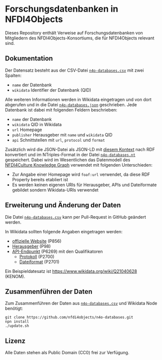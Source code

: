 # Forschungsdatenbanken in NFDI4Objects

Dieses Repository enthält Verweise auf Forschungsdatenbanken von Mitgliedern des NFDI4Objects-Konsortiums, die für NFDI4Objects relevant sind.

## Dokumentation

Der Datensatz besteht aus der CSV-Datei [`n4o-databases.csv`] mit zwei Spalten:

- `name` der Datenbank
- `wikidata` Identifier der Datenbank (QID)

Alle weiteren Informationen werden in Wikidata eingetragen und von dort abgerufen und in die Datei [`n4o-databases.json`] geschrieben. Jede Datenbank ist dabei mit folgenden Feldern beschrieben:

- `name` der Datenbank
- `wikidata` QID in Wikidata
- `url`  Homepage
- `publisher` Herausgeber mit `name` und `wikidata` QID
- `api` Schnittstellen mit `url`, `protocol` und `format`

Zusätzlich wird die JSON-Datei als JSON-LD mit [diesem Kontext](context.json) nach RDF konvertiert und im NTriples-Format in der Datei [`n4o-databases.nt`] gespeichert. Dabei wird im Wesentlichen das Datenmodell des [NFDI4Culture Knowledge Graph](https://nfdi4culture.de/de/dienste/details/culture-knowledge-graph.html) verwendet mit folgenden Unterschieden:

- Zur Angabe einer Homepage wird `foaf:url` verwendet, da diese RDF Property bereits etabliert ist
- Es werden keinen eigenen URIs für Herausgeber, APIs und Dateiformate gebildet sondern Wikidata-URIs verwendet

## Erweiterung und Änderung der Daten

Die Datei [`n4o-databases.csv`] kann per Pull-Request in GitHub geändert werden.

In Wikidata sollten folgende Angaben eingetragen werden:

- [offizielle Website](https://www.wikidata.org/wiki/Property:P856) (P856)
- [Herausgeber](https://www.wikidata.org/wiki/Property:P98) (P98)
- [API-Endpunkt](https://www.wikidata.org/wiki/Property:P6269) (P6269) mit den Qualifikatoren
  - [Protokoll](https://www.wikidata.org/wiki/Property:P2700) (P2700)
  - [Dateiformat](https://www.wikidata.org/wiki/Q1249973) (P2701)

Ein Beispieldatesatz ist <https://www.wikidata.org/wiki/Q21040628> (KENOM).

## Zusammenführen der Daten

Zum Zusammenführen der Daten aus [`n4o-databases.csv`] und Wikidata Node benötigt:

    git clone https://github.com/nfdi4objects/n4o-databases.git
    npn install
    ./update.sh

## Lizenz

Alle Daten stehen als Public Domain (CC0) frei zur Verfügung. 

[`n4o-databases.csv`]: n4o-databases.csv
[`n4o-databases.json`]: n4o-databases.json
[`n4o-databases.nt`]: n4o-databases.nt
